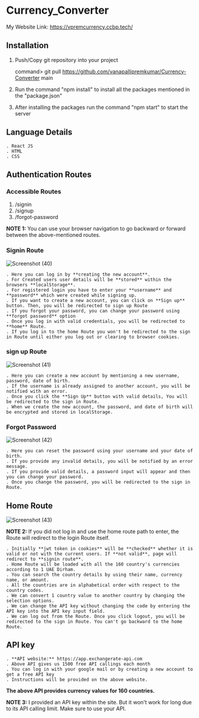 # Currency_Converter

My Website Link: https://vpremcurrency.ccbp.tech/

## Installation

1. Push/Copy git repository into your project

   command> git pull https://github.com/vanapallipremkumar/Currency-Converter main

2. Run the command "npm install" to install all the packages mentioned in the
   "package.json"
3. After installing the packages run the command "npm start" to start the server

## Language Details

    . React JS
    . HTML
    . CSS

## Authentication Routes

### Accessible Routes

1. /signin
2. /signup
3. /forgot-password

**NOTE 1:** You can use your browser navigation to go backward or forward between the above-mentioned routes.

### Signin Route
![Screenshot (40)](https://user-images.githubusercontent.com/43847835/134758772-175f5e7d-c344-41cf-83ad-3df844e7a608.png)

    . Here you can log in by **creating the new account**.
    . For Created users user details will be **stored** within the browsers **localStorage**.
    . For registered login you have to enter your **username** and **password** which were created while signing up.
    . If you want to create a new account, you can click on **Sign up** button. Then, you will be redirected to sign up Route
    . If you forgot your password, you can change your password using **forgot password** option
    . Once you log in with valid credentials, you will be redirected to **home** Route.
    . If you log in to the home Route you won't be redirected to the sign in Route until either you log out or clearing to browser cookies.

### sign up Route
![Screenshot (41)](https://user-images.githubusercontent.com/43847835/134758774-50881896-2ced-4235-af32-247fc80afe43.png)


    . Here you can create a new account by mentioning a new username, password, date of birth.
    . If the username is already assigned to another account, you will be notified with an error.
    . Once you click the **Sign Up** button with valid details, You will be redirected to the sign in Route.
    . When we create the new account, the password, and date of birth will be encrypted and stored in localStorage.

### Forgot Password
![Screenshot (42)](https://user-images.githubusercontent.com/43847835/134758779-abea2dad-1559-4a1c-b932-4dad20253b7d.png)


    . Here you can reset the password using your username and your date of birth.
    . If you provide any invalid details, you will be notified by an error message.
    . If you provide valid details, a password input will appear and then you can change your password.
    . Once you change the password, you will be redirected to the sign in Route.

## Home Route
![Screenshot (43)](https://user-images.githubusercontent.com/43847835/134758785-eb256abb-5116-4268-b490-38531659115b.png)

**NOTE 2:** If you did not log in and use the home route path to enter, the
Route will redirect to the login Route itself.

    . Initially **jwt token in cookies** will be **checked** whether it is valid or not with the current users. If **not valid**, page will redirect to **signin route**.
	. Home Route will be loaded with all the 160 country's currencies according to 1 UAE Dirham.
    . You can search the country details by using their name, currency name, or amount.
    . All the countries are in alphabetical order with respect to the country codes.
    . We can convert 1 country value to another country by changing the selection options.
    . We can change the API key without changing the code by entering the API key into the API key input field.
    . We can log out from the Route. Once you click logout, you will be redirected to the sign in Route. You can't go backward to the home Route.

## API key

	. **API website:** https://app.exchangerate-api.com
	. Above API gives us 1500 free API callings each month
	. You can log in with your google mail or by creating a new account to get a free API key
	. Instructions will be provided on the above website.

**The above API provides currency values for 160 countries.**

**NOTE 3:** I provided an API key within the site. But it won't work for long due to its API calling limit. Make sure to use your API.
